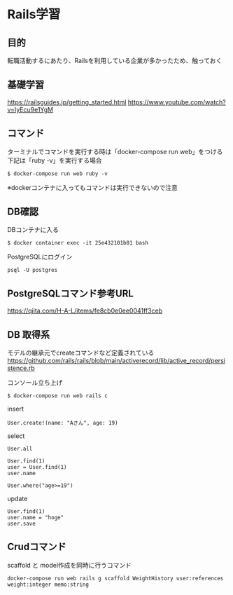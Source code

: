 # Rails学習

## 目的

転職活動するにあたり、Railsを利用している企業が多かったため、触っておく

## 基礎学習

https://railsguides.jp/getting_started.html
https://www.youtube.com/watch?v=IyEcu9e1YgM


## コマンド
ターミナルでコマンドを実行する時は「docker-compose run web」をつける
下記は「ruby -v」を実行する場合
```
$ docker-compose run web ruby -v
```
※dockerコンテナに入ってもコマンドは実行できないので注意


## DB確認

DBコンテナに入る
```
$ docker container exec -it 25e432101b01 bash
```

PostgreSQLにログイン
```
psql -U postgres
```

## PostgreSQLコマンド参考URL

https://qiita.com/H-A-L/items/fe8cb0e0ee0041ff3ceb

## DB 取得系

モデルの継承元でcreateコマンドなど定義されている
https://github.com/rails/rails/blob/main/activerecord/lib/active_record/persistence.rb

コンソール立ち上げ
```
$ docker-compose run web rails c  
```

insert
```
User.create!(name: "Aさん", age: 19)
```

select
```angular2html
User.all
```
```angular2html
User.find(1)
user = User.find(1)
user.name
```
```angular2html
User.where("age>=19")
```

update
```
User.find(1)
user.name = "hoge"
user.save
```

## Crudコマンド

scaffold と model作成を同時に行うコマンド
```angular2html
docker-compose run web rails g scaffold WeightHistory user:references weight:integer memo:string
```